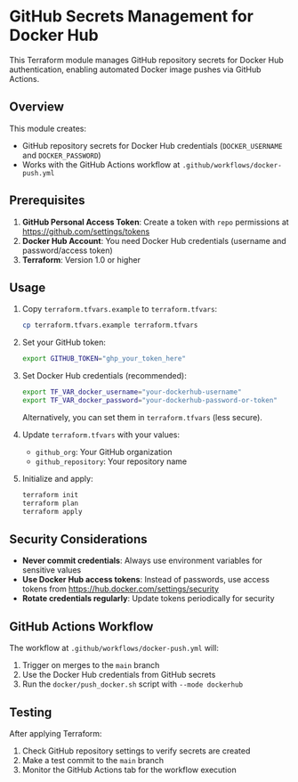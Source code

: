 # GitHub Secrets Management for Docker Hub

This Terraform module manages GitHub repository secrets for Docker Hub authentication, enabling automated Docker image pushes via GitHub Actions.

## Overview

This module creates:
- GitHub repository secrets for Docker Hub credentials (`DOCKER_USERNAME` and `DOCKER_PASSWORD`)
- Works with the GitHub Actions workflow at `.github/workflows/docker-push.yml`

## Prerequisites

1. **GitHub Personal Access Token**: Create a token with `repo` permissions at https://github.com/settings/tokens
2. **Docker Hub Account**: You need Docker Hub credentials (username and password/access token)
3. **Terraform**: Version 1.0 or higher

## Usage

1. Copy `terraform.tfvars.example` to `terraform.tfvars`:
   ```bash
   cp terraform.tfvars.example terraform.tfvars
   ```

2. Set your GitHub token:
   ```bash
   export GITHUB_TOKEN="ghp_your_token_here"
   ```

3. Set Docker Hub credentials (recommended):
   ```bash
   export TF_VAR_docker_username="your-dockerhub-username"
   export TF_VAR_docker_password="your-dockerhub-password-or-token"
   ```

   Alternatively, you can set them in `terraform.tfvars` (less secure).

4. Update `terraform.tfvars` with your values:
   - `github_org`: Your GitHub organization
   - `github_repository`: Your repository name

5. Initialize and apply:
   ```bash
   terraform init
   terraform plan
   terraform apply
   ```

## Security Considerations

- **Never commit credentials**: Always use environment variables for sensitive values
- **Use Docker Hub access tokens**: Instead of passwords, use access tokens from https://hub.docker.com/settings/security
- **Rotate credentials regularly**: Update tokens periodically for security

## GitHub Actions Workflow

The workflow at `.github/workflows/docker-push.yml` will:
1. Trigger on merges to the `main` branch
2. Use the Docker Hub credentials from GitHub secrets
3. Run the `docker/push_docker.sh` script with `--mode dockerhub`

## Testing

After applying Terraform:
1. Check GitHub repository settings to verify secrets are created
2. Make a test commit to the `main` branch
3. Monitor the GitHub Actions tab for the workflow execution